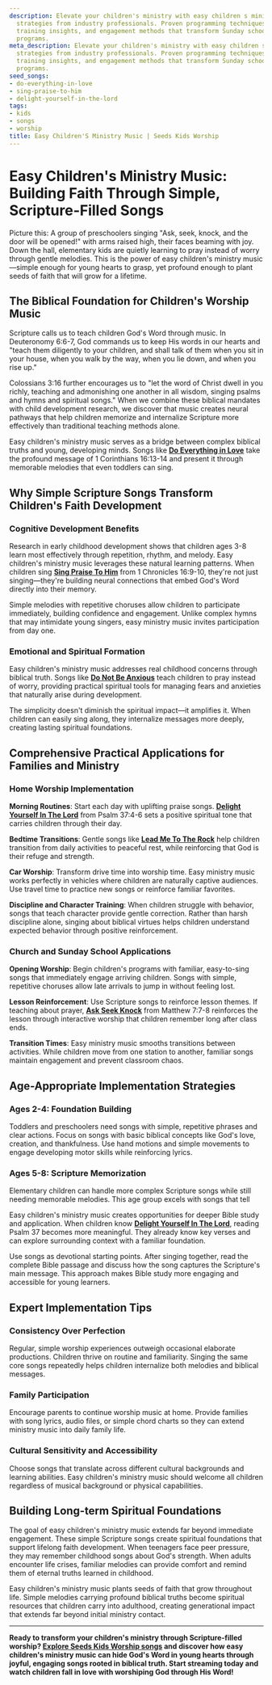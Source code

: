 ```yaml
---
description: Elevate your children's ministry with easy children s ministry music
  strategies from industry professionals. Proven programming techniques, volunteer
  training insights, and engagement methods that transform Sunday school and church
  programs.
meta_description: Elevate your children's ministry with easy children s ministry music
  strategies from industry professionals. Proven programming techniques, volunteer
  training insights, and engagement methods that transform Sunday school and church
  programs.
seed_songs:
- do-everything-in-love
- sing-praise-to-him
- delight-yourself-in-the-lord
tags:
- kids
- songs
- worship
title: Easy Children'S Ministry Music | Seeds Kids Worship
---
```

# Easy Children's Ministry Music: Building Faith Through Simple, Scripture-Filled Songs

Picture this: A group of preschoolers singing "Ask, seek, knock, and the door will be opened!" with arms raised high, their faces beaming with joy. Down the hall, elementary kids are quietly learning to pray instead of worry through gentle melodies. This is the power of easy children's ministry music—simple enough for young hearts to grasp, yet profound enough to plant seeds of faith that will grow for a lifetime.

## The Biblical Foundation for Children's Worship Music

Scripture calls us to teach children God's Word through music. In Deuteronomy 6:6-7, God commands us to keep His words in our hearts and "teach them diligently to your children, and shall talk of them when you sit in your house, when you walk by the way, when you lie down, and when you rise up." 

Colossians 3:16 further encourages us to "let the word of Christ dwell in you richly, teaching and admonishing one another in all wisdom, singing psalms and hymns and spiritual songs." When we combine these biblical mandates with child development research, we discover that music creates neural pathways that help children memorize and internalize Scripture more effectively than traditional teaching methods alone.

Easy children's ministry music serves as a bridge between complex biblical truths and young, developing minds. Songs like **[Do Everything in Love](https://seedskidsworship.com/product/do-everything-in-love-1-corinthians-1613-14-2/)** take the profound message of 1 Corinthians 16:13-14 and present it through memorable melodies that even toddlers can sing.

## Why Simple Scripture Songs Transform Children's Faith Development

### Cognitive Development Benefits

Research in early childhood development shows that children ages 3-8 learn most effectively through repetition, rhythm, and melody. Easy children's ministry music leverages these natural learning patterns. When children sing **[Sing Praise To Him](https://seedskidsworship.com/product/sing-praise-to-him-1-chronicles-169/)** from 1 Chronicles 16:9-10, they're not just singing—they're building neural connections that embed God's Word directly into their memory.

Simple melodies with repetitive choruses allow children to participate immediately, building confidence and engagement. Unlike complex hymns that may intimidate young singers, easy ministry music invites participation from day one.

### Emotional and Spiritual Formation

Easy children's ministry music addresses real childhood concerns through biblical truth. Songs like **[Do Not Be Anxious](https://seedskidsworship.com/product/do-not-be-anxious-philippians-46-7-2/)** teach children to pray instead of worry, providing practical spiritual tools for managing fears and anxieties that naturally arise during development.

The simplicity doesn't diminish the spiritual impact—it amplifies it. When children can easily sing along, they internalize messages more deeply, creating lasting spiritual foundations.

## Comprehensive Practical Applications for Families and Ministry

### Home Worship Implementation

**Morning Routines**: Start each day with uplifting praise songs. **[Delight Yourself In The Lord](https://seedskidsworship.com/product/seeds-of-purpose-vol-4/)** from Psalm 37:4-6 sets a positive spiritual tone that carries children through their day.

**Bedtime Transitions**: Gentle songs like **[Lead Me To The Rock](https://seedskidsworship.com/product/lead-me-to-the-rock-psalm-611-3/)** help children transition from daily activities to peaceful rest, while reinforcing that God is their refuge and strength.

**Car Worship**: Transform drive time into worship time. Easy ministry music works perfectly in vehicles where children are naturally captive audiences. Use travel time to practice new songs or reinforce familiar favorites.

**Discipline and Character Training**: When children struggle with behavior, songs that teach character provide gentle correction. Rather than harsh discipline alone, singing about biblical virtues helps children understand expected behavior through positive reinforcement.

### Church and Sunday School Applications

**Opening Worship**: Begin children's programs with familiar, easy-to-sing songs that immediately engage arriving children. Songs with simple, repetitive choruses allow late arrivals to jump in without feeling lost.

**Lesson Reinforcement**: Use Scripture songs to reinforce lesson themes. If teaching about prayer, **[Ask Seek Knock](https://seedskidsworship.com/product/ask-seek-knock-matthew-77-8-2/)** from Matthew 7:7-8 reinforces the lesson through interactive worship that children remember long after class ends.

**Transition Times**: Easy ministry music smooths transitions between activities. While children move from one station to another, familiar songs maintain engagement and prevent classroom chaos.

## Age-Appropriate Implementation Strategies

### Ages 2-4: Foundation Building
Toddlers and preschoolers need songs with simple, repetitive phrases and clear actions. Focus on songs with basic biblical concepts like God's love, creation, and thankfulness. Use hand motions and simple movements to engage developing motor skills while reinforcing lyrics.

### Ages 5-8: Scripture Memorization
Elementary children can handle more complex Scripture songs while still needing memorable melodies. This age group excels with songs that tell

Easy children's ministry music creates opportunities for deeper Bible study and application. When children know **[Delight Yourself In The Lord](https://seedskidsworship.com/product/seeds-of-purpose-vol-4/)**, reading Psalm 37 becomes more meaningful. They already know key verses and can explore surrounding context with a familiar foundation.

Use songs as devotional starting points. After singing together, read the complete Bible passage and discuss how the song captures the Scripture's main message. This approach makes Bible study more engaging and accessible for young learners.

## Expert Implementation Tips

### Consistency Over Perfection
Regular, simple worship experiences outweigh occasional elaborate productions. Children thrive on routine and familiarity. Singing the same core songs repeatedly helps children internalize both melodies and biblical messages.

### Family Participation
Encourage parents to continue worship music at home. Provide families with song lyrics, audio files, or simple chord charts so they can extend ministry music into daily family life.

### Cultural Sensitivity and Accessibility
Choose songs that translate across different cultural backgrounds and learning abilities. Easy children's ministry music should welcome all children regardless of musical background or physical capabilities.

## Building Long-term Spiritual Foundations

The goal of easy children's ministry music extends far beyond immediate engagement. These simple Scripture songs create spiritual foundations that support lifelong faith development. When teenagers face peer pressure, they may remember childhood songs about God's strength. When adults encounter life crises, familiar melodies can provide comfort and remind them of eternal truths learned in childhood.

Easy children's ministry music plants seeds of faith that grow throughout life. Simple melodies carrying profound biblical truths become spiritual resources that children carry into adulthood, creating generational impact that extends far beyond initial ministry contact.

---

**Ready to transform your children's ministry through Scripture-filled worship? [Explore Seeds Kids Worship songs](https://seedskidsworship.com) and discover how easy children's ministry music can hide God's Word in young hearts through joyful, engaging songs rooted in biblical truth. Start streaming today and watch children fall in love with worshiping God through His Word!**

<script type="application/ld+json">
{
  "@context": "https://schema.org",
  "@type": "Article",
  "headline": "Easy Children S Ministry Music",
  "author": {
    "@type": "Organization",
    "name": "Seeds Kids Worship"
  },
  "publisher": {
    "@type": "Organization",
    "name": "Seeds Kids Worship",
    "logo": {
      "@type": "ImageObject",
      "url": "https://seedskidsworship.com/logo.png"
    }
  },
  "datePublished": "2025-09-04T11:40:32.664695",
  "dateModified": "2025-09-04T11:40:32.664725",
  "description": "Elevate your children's ministry with easy children s ministry music strategies from industry professionals. Proven programming techniques, volunteer training i",
  "mainEntityOfPage": {
    "@type": "WebPage",
    "@id": "https://seedskidsworship.com/activities/easy-children-s-ministry-music/"
  }
}
</script>

<script type="application/ld+json">
{
  "@context": "https://schema.org",
  "@type": "Product",
  "name": "Do Everything in Love",
  "description": "A contemporary worship song teaching children to do everything in love based on 1 Corinthians 16:13-14. Emphasizes living with love as the foundation for all actions and relationships.",
  "url": "https://seedskidsworship.com/product/do-everything-in-love-1-corinthians-1613-14-2/",
  "brand": {
    "@type": "Brand",
    "name": "Seeds Kids Worship"
  },
  "category": "Children's Christian Music",
  "album": "Seeds of Courage"
}
</script>

<script type="application/ld+json">
{
  "@context": "https://schema.org",
  "@type": "Product",
  "name": "Sing Praise To Him",
  "description": "Uplifting praise song teaching children to sing praise and glory in God's holy name from 1 Chronicles 16:9-10",
  "url": "https://seedskidsworship.com/product/sing-praise-to-him-1-chronicles-169/",
  "brand": {
    "@type": "Brand",
    "name": "Seeds Kids Worship"
  },
  "category": "Children's Christian Music",
  "album": "Seeds of Praise"
}
</script>

<script type="application/ld+json">
{
  "@context": "https://schema.org",
  "@type": "Product",
  "name": "Delight Yourself In The Lord",
  "description": "Scripture-based worship song from Psalm 37:4-6 teaching children to delight in the Lord and commit their way to Him. Designed for children's ministry and family worship helping kids memorize God's Wor
